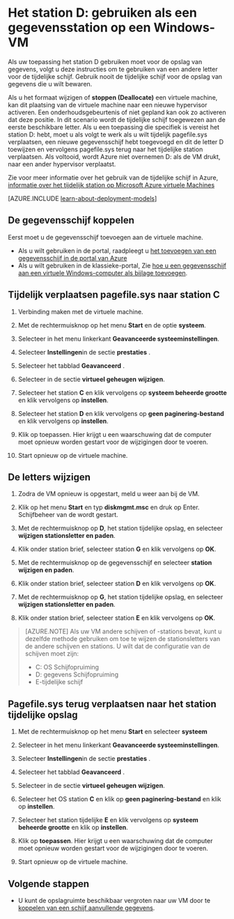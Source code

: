 <properties
    pageTitle="Controleer het station D: van een VM een gegevensschijf | Microsoft Azure"
    description="Beschrijving van het stationsletters voor een Windows-VM wijzigt, zodat u het station D: als een gegevensstation gebruiken kunt."
    services="virtual-machines-windows"
    documentationCenter=""
    authors="cynthn"
    manager="timlt"
    editor=""
    tags="azure-resource-manager,azure-service-management"/>

<tags
    ms.service="virtual-machines-windows"
    ms.workload="infrastructure-services"
    ms.tgt_pltfrm="vm-windows"
    ms.devlang="na"
    ms.topic="article"
    ms.date="09/27/2016"
    ms.author="cynthn"/>

# <a name="use-the-d-drive-as-a-data-drive-on-a-windows-vm"></a>Het station D: gebruiken als een gegevensstation op een Windows-VM 

Als uw toepassing het station D gebruiken moet voor de opslag van gegevens, volgt u deze instructies om te gebruiken van een andere letter voor de tijdelijke schijf. Gebruik nooit de tijdelijke schijf voor de opslag van gegevens die u wilt bewaren.

Als u het formaat wijzigen of **stoppen (Deallocate)** een virtuele machine, kan dit plaatsing van de virtuele machine naar een nieuwe hypervisor activeren. Een onderhoudsgebeurtenis of niet gepland kan ook zo activeren dat deze positie. In dit scenario wordt de tijdelijke schijf toegewezen aan de eerste beschikbare letter. Als u een toepassing die specifiek is vereist het station D: hebt, moet u als volgt te werk als u wilt tijdelijk pagefile.sys verplaatsen, een nieuwe gegevensschijf hebt toegevoegd en dit de letter D toewijzen en vervolgens pagefile.sys terug naar het tijdelijke station verplaatsen. Als voltooid, wordt Azure niet overnemen D: als de VM drukt, naar een ander hypervisor verplaatst.

Zie voor meer informatie over het gebruik van de tijdelijke schijf in Azure, [informatie over het tijdelijk station op Microsoft Azure virtuele Machines](https://blogs.msdn.microsoft.com/mast/2013/12/06/understanding-the-temporary-drive-on-windows-azure-virtual-machines/)

[AZURE.INCLUDE [learn-about-deployment-models](../../includes/learn-about-deployment-models-both-include.md)]

## <a name="attach-the-data-disk"></a>De gegevensschijf koppelen

Eerst moet u de gegevensschijf toevoegen aan de virtuele machine. 

- Als u wilt gebruiken in de portal, raadpleegt u [het toevoegen van een gegevensschijf in de portal van Azure](virtual-machines-windows-attach-disk-portal.md)
- Als u wilt gebruiken in de klassieke-portal, Zie [hoe u een gegevensschijf aan een virtuele Windows-computer als bijlage toevoegen](virtual-machines-windows-classic-attach-disk.md). 


## <a name="temporarily-move-pagefilesys-to-c-drive"></a>Tijdelijk verplaatsen pagefile.sys naar station C

1. Verbinding maken met de virtuele machine. 

2. Met de rechtermuisknop op het menu **Start** en de optie **systeem**.

3. Selecteer in het menu linkerkant **Geavanceerde systeeminstellingen**.

4. Selecteer **Instellingen**in de sectie **prestaties** .

5. Selecteer het tabblad **Geavanceerd** .

5. Selecteer in de sectie **virtueel geheugen** **wijzigen**.

6. Selecteer het station **C** en klik vervolgens op **systeem beheerde grootte** en klik vervolgens op **instellen**.

7. Selecteer het station **D** en klik vervolgens op **geen paginering-bestand** en klik vervolgens op **instellen**.

8. Klik op toepassen. Hier krijgt u een waarschuwing dat de computer moet opnieuw worden gestart voor de wijzigingen door te voeren.

9. Start opnieuw op de virtuele machine.




## <a name="change-the-drive-letters"></a>De letters wijzigen 

1. Zodra de VM opnieuw is opgestart, meld u weer aan bij de VM.

2. Klik op het menu **Start** en typ **diskmgmt.msc** en druk op Enter. Schijfbeheer van de wordt gestart.

3. Met de rechtermuisknop op **D**, het station tijdelijke opslag, en selecteer **wijzigen stationsletter en paden**.

4. Klik onder station brief, selecteer station **G** en klik vervolgens op **OK**. 

5. Met de rechtermuisknop op de gegevensschijf en selecteer **station wijzigen en paden**.

6. Klik onder station brief, selecteer station **D** en klik vervolgens op **OK**. 

7. Met de rechtermuisknop op **G**, het station tijdelijke opslag, en selecteer **wijzigen stationsletter en paden**.

8. Klik onder station brief, selecteer station **E** en klik vervolgens op **OK**. 

> [AZURE.NOTE] Als uw VM andere schijven of -stations bevat, kunt u dezelfde methode gebruiken om toe te wijzen de stationsletters van de andere schijven en stations. U wilt dat de configuratie van de schijven moet zijn:  
>- C: OS Schijfopruiming  
>- D: gegevens Schijfopruiming  
>- E-tijdelijke schijf



## <a name="move-pagefilesys-back-to-the-temporary-storage-drive"></a>Pagefile.sys terug verplaatsen naar het station tijdelijke opslag 

1. Met de rechtermuisknop op het menu **Start** en selecteer **systeem**

2. Selecteer in het menu linkerkant **Geavanceerde systeeminstellingen**.

3. Selecteer **Instellingen**in de sectie **prestaties** .

4. Selecteer het tabblad **Geavanceerd** .

5. Selecteer in de sectie **virtueel geheugen** **wijzigen**.

6. Selecteer het OS station **C** en klik op **geen paginering-bestand** en klik op **instellen**.

7. Selecteer het station tijdelijke **E** en klik vervolgens op **systeem beheerde grootte** en klik op **instellen**.

8. Klik op **toepassen**. Hier krijgt u een waarschuwing dat de computer moet opnieuw worden gestart voor de wijzigingen door te voeren.

9. Start opnieuw op de virtuele machine.




## <a name="next-steps"></a>Volgende stappen
- U kunt de opslagruimte beschikbaar vergroten naar uw VM door te [koppelen van een schijf aanvullende gegevens](virtual-machines-windows-attach-disk-portal.md).



